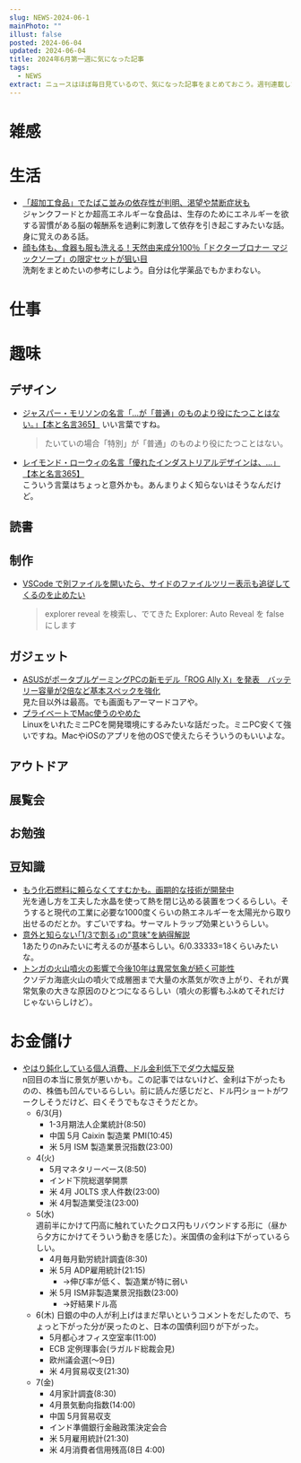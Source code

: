 ```yaml
---
slug: NEWS-2024-06-1
mainPhoto: ""
illust: false
posted: 2024-06-04
updated: 2024-06-04
title: 2024年6月第一週に気になった記事
tags:
  - NEWS
extract: ニュースはほぼ毎日見ているので、気になった記事をまとめておこう。週刊連載したい。
---
```


# 雑感

# 生活

- [「超加工食品」でたばこ並みの依存性が判明、渇望や禁断症状も](https://natgeo.nikkeibp.co.jp/atcl/news/24/060400301/?P=3)  
  ジャンクフードとか超高エネルギーな食品は、生存のためにエネルギーを欲する習慣がある脳の報酬系を過剰に刺激して依存を引き起こすみたいな話。身に覚えのある話。
- [顔も体も、食器も服も洗える！天然由来成分100％「ドクターブロナー マジックソープ」の限定セットが狙い目](https://www.bepal.net/archives/431622)  
  洗剤をまとめたいの参考にしよう。自分は化学薬品でもかまわない。

# 仕事

# 趣味

## デザイン

- [ジャスパー・モリソンの名言「…が「普通」のものより役にたつことはない。」【本と名言365】](https://casabrutus.com/categories/culture/409209)
  いい言葉ですね。  
  > たいていの場合「特別」が「普通」のものより役にたつことはない。
- [レイモンド・ローウィの名言「優れたインダストリアルデザインは、…」【本と名言365】](https://casabrutus.com/categories/culture/409222)  
  こういう言葉はちょっと意外かも。あんまりよく知らないはそうなんだけど。
## 読書

## 制作

- [VSCode で別ファイルを開いたら、サイドのファイルツリー表示も追従してくるのを止めたい](https://zenn.dev/ro_komatsuna/articles/vscode_reveal)  
  > explorer reveal を検索し、でてきた Explorer: Auto Reveal を false にします

## ガジェット

- [ASUSがポータブルゲーミングPCの新モデル「ROG Ally X」を発表　バッテリー容量が2倍など基本スペックを強化](https://www.itmedia.co.jp/pcuser/articles/2406/02/news057.html)  
  見た目以外は最高。でも画面もアーマードコアや。
- [プライベートでMac使うのやめた](https://sosukesuzuki.dev/posts/my-pc-environment-2024/)  
  LinuxをいれたミニPCを開発環境にするみたいな話だった。ミニPC安くて強いですね。MacやiOSのアプリを他のOSで使えたらそういうのもいいよな。

## アウトドア

## 展覧会

## お勉強

## 豆知識

- [もう化石燃料に頼らなくてすむかも。画期的な技術が開発中](https://www.gizmodo.jp/2024/06/extreme-heat-solar-energy-clean-energy-solution.html)  
  光を通し方を工夫した水晶を使って熱を閉じ込める装置をつくるらしい。そうすると現代の工業に必要な1000度くらいの熱エネルギーを太陽光から取り出せるのだとか。すごいですね。サーマルトラップ効果というらしい。
- [意外と知らない｢1/3で割る｣の"意味"を納得解説](https://toyokeizai.net/articles/-/758211?page=2)  
  1あたりのnみたいに考えるのが基本らしい。6/0.33333=18くらいみたいな。
- [トンガの火山噴火の影響で今後10年は異常気象が続く可能性](https://karapaia.com/archives/52332264.html)  
  クソデカ海底火山の噴火で成層圏まで大量の水蒸気が吹き上がり、それが異常気象の大きな原因のひとつになるらしい（噴火の影響もふkめてそれだけじゃないらしけど）。
# お金儲け

- [やはり鈍化している個人消費、ドル金利低下でダウ大幅反発](http://hiroko.yutaka-shoji.co.jp/2024/06/blog-post.html)  
  n回目の本当に景気が悪いかも。この記事ではないけど、金利は下がったものの、株価も凹んでいるらしい。前に読んだ感じだと、ドル円ショートがワークしそうだけど、曰くそうでもなさそうだとか。
  - 6/3(月)
    - 1-3月期法人企業統計(8:50)
    - 中国 5月 Caixin 製造業 PMI(10:45)
    - 米 5月 ISM 製造業景況指数(23:00)
  - 4(火)
    - 5月マネタリーベース(8:50)
    - インド下院総選挙開票
    - 米 4月 JOLTS 求人件数(23:00)
    - 米 4月製造業受注(23:00)
  - 5(水)  
    週前半にかけて円高に触れていたクロス円もリバウンドする形に（昼から夕方にかけてそういう動きを感じた）。米国債の金利は下がっているらしい。
    - 4月毎月勤労統計調査(8:30)
    - 米 5月 ADP雇用統計(21:15)
      - →伸び率が低く、製造業が特に弱い
    - 米 5月 ISM非製造業景況指数(23:00)
      - →好結果ドル高
  - 6(木)
    日銀の中の人が利上げはまだ早いというコメントをだしたので、ちょっと下がった分が戻ったのと、日本の国債利回りが下がった。
    - 5月都心オフィス空室率(11:00)
    - ECB 定例理事会(ラガルド総裁会見)
    - 欧州議会選(〜9日)
    - 米 4月貿易収支(21:30)
  - 7(金)
    - 4月家計調査(8:30)
    - 4月景気動向指数(14:00)
    - 中国 5月貿易収支
    - インド準備銀行金融政策決定会合
    - 米 5月雇用統計(21:30)
    - 米 4月消費者信用残高(8日 4:00)
